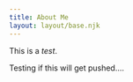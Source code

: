 ```yaml
---
title: About Me
layout: layout/base.njk
---
```


This is a *test*.

Testing if this will get pushed....